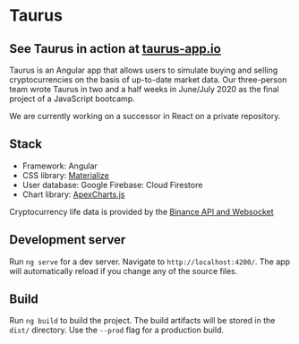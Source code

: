 # Taurus

## See Taurus in action at [taurus-app.io](https://taurus-app.io/)

Taurus is an Angular app that allows users to simulate buying and selling cryptocurrencies on the basis of up-to-date market data. Our three-person team wrote Taurus in two and a half weeks in June/July 2020 as the final project of a JavaScript bootcamp. 

We are currently working on a successor in React on a private repository.

## Stack
- Framework: Angular
- CSS library: [Materialize](https://materializecss.com/)
- User database: Google Firebase: Cloud Firestore
- Chart library: [ApexCharts.js](https://apexcharts.com/)

Cryptocurrency life data is provided by the [Binance API and Websocket](https://binance-docs.github.io/apidocs/spot/en/#change-log)

## Development server

Run `ng serve` for a dev server. Navigate to `http://localhost:4200/`. The app will automatically reload if you change any of the source files.

## Build

Run `ng build` to build the project. The build artifacts will be stored in the `dist/` directory. Use the `--prod` flag for a production build.
